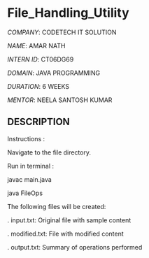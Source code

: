 # File_Handling_Utility

*COMPANY*: CODETECH IT SOLUTION

*NAME*: AMAR NATH

*INTERN ID*: CT06DG69

*DOMAIN*: JAVA PROGRAMMING

*DURATION*: 6 WEEKS

*MENTOR*: NEELA SANTOSH KUMAR

## DESCRIPTION ##

Instructions :

Navigate to the file directory.

Run in terminal :

javac main.java

java FileOps

The following files will be created:

. input.txt: Original file with sample content

. modified.txt: File with modified content

. output.txt: Summary of operations performed
